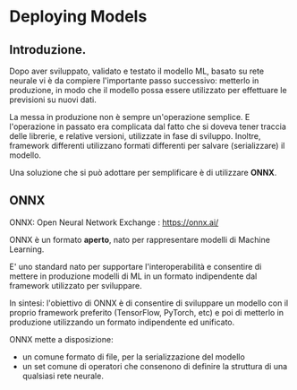 # Deploying Models

## Introduzione.

Dopo aver sviluppato, validato e testato il modello ML, basato su rete neurale vi è da compiere l'importante passo successivo: metterlo in produzione, in modo che il modello possa essere utilizzato per effettuare le previsioni su nuovi dati.

La messa in produzione non è sempre un'operazione semplice. E l'operazione in passato era complicata dal fatto che si doveva tener traccia delle librerie, e relative versioni, utilizzate in fase di sviluppo. Inoltre, framework differenti utilizzano formati differenti per salvare (serializzare) il modello.

Una soluzione che si può adottare per semplificare è di utilizzare **ONNX**.


## ONNX

ONNX: Open Neural Network Exchange : https://onnx.ai/

ONNX è un formato **aperto**, nato per rappresentare modelli di Machine Learning.

E' uno standard nato per supportare l'interoperabilità e consentire di mettere in produzione modelli di ML in un formato indipendente dal framework utilizzato per sviluppare.

In sintesi: l'obiettivo di ONNX è di consentire di sviluppare un modello con il proprio framework preferito (TensorFlow, PyTorch, etc) e poi di metterlo in produzione utilizzando un formato indipendente ed unificato.

ONNX mette a disposizione:
* un comune formato di file, per la serializzazione del modello
* un set comune di operatori che consenono di definire la struttura di una qualsiasi rete neurale.

##


